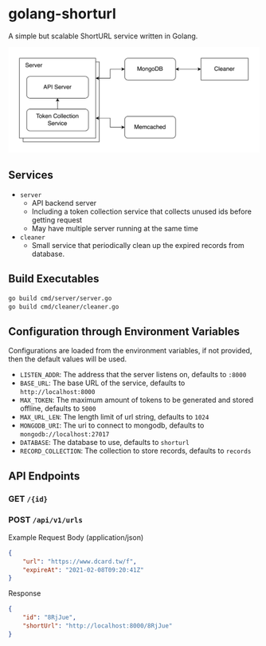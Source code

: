 # golang-shorturl

A simple but scalable ShortURL service written in Golang.

![](images/arch.jpg)

## Services
* `server`
    - API backend server
    - Including a token collection service that collects unused ids before getting request
    - May have multiple server running at the same time
* `cleaner`
    - Small service that periodically clean up the expired records from database.

## Build Executables
```sh
go build cmd/server/server.go
go build cmd/cleaner/cleaner.go
```

## Configuration through Environment Variables
Configurations are loaded from the environment variables, if not provided, then the default values will be used.
* `LISTEN_ADDR`: The address that the server listens on, defaults to `:8000`
* `BASE_URL`: The base URL of the service, defaults to `http://localhost:8000`
* `MAX_TOKEN`: The maximum amount of tokens to be generated and stored offline, defaults to `5000`
* `MAX_URL_LEN`: The length limit of url string, defaults to `1024`
* `MONGODB_URI`: The uri to connect to mongodb, defaults to `mongodb://localhost:27017`
* `DATABASE`: The database to use, defaults to `shorturl`
* `RECORD_COLLECTION`: The collection to store records, defaults to `records`

## API Endpoints
### GET `/{id}`
### POST `/api/v1/urls`
Example Request Body (application/json)
```json
{
    "url": "https://www.dcard.tw/f",
    "expireAt": "2021-02-08T09:20:41Z"
}
```
Response
```json
{
    "id": "8RjJue",
    "shortUrl": "http://localhost:8000/8RjJue"
}
```
